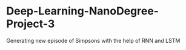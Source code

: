 # Deep-Learning-NanoDegree-Project-3
Generating new episode of Simpsons with the help of RNN and LSTM
